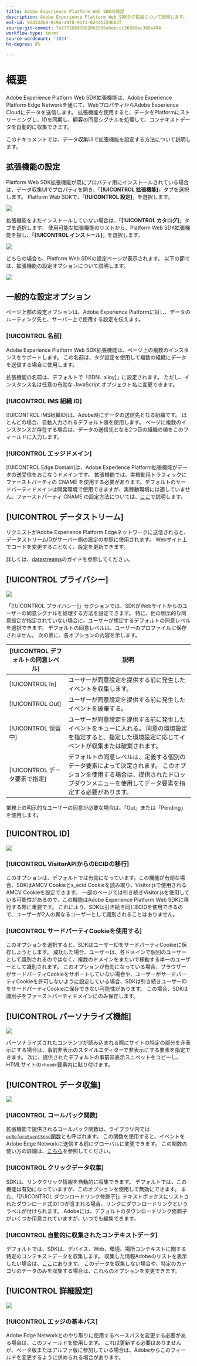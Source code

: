 ```yaml
---
title: Adobe Experience Platform Web SDKの設定
description: Adobe Experience Platform Web SDKタグ拡張について説明します。
exl-id: 96d32db8-0c9a-49f0-91f3-0244522d66df
source-git-commit: 7e27735697882065566ebdeccc36998ec368e404
workflow-type: tm+mt
source-wordcount: '1034'
ht-degree: 8%

---
```


# 概要

Adobe Experience Platform Web SDK拡張機能は、Adobe Experience Platform Edge Networkを通じて、WebプロパティからAdobe Experience Cloudにデータを送信します。 拡張機能を使用すると、データをPlatformにストリーミングし、IDを同期し、顧客の同意シグナルを処理して、コンテキストデータを自動的に収集できます。

このドキュメントでは、データ収集UIで拡張機能を設定する方法について説明します。

## 拡張機能の設定

Platform Web SDK拡張機能が既にプロパティ用にインストールされている場合は、データ収集UIでプロパティを開き、「**[!UICONTROL 拡張機能]**」タブを選択します。 Platform Web SDKで、「**[!UICONTROL 設定]**」を選択します。

![](../images/extension/overview/configure.png)

拡張機能をまだインストールしていない場合は、「**[!UICONTROL カタログ]**」タブを選択します。 使用可能な拡張機能のリストから、Platform Web SDK拡張機能を探し、「**[!UICONTROL インストール]**」を選択します。

![](../images/extension/overview/install.png)

どちらの場合も、Platform Web SDKの設定ページが表示されます。 以下の節では、拡張機能の設定オプションについて説明します。

![](../images/extension/overview/config-screen.png)

## 一般的な設定オプション

ページ上部の設定オプションは、Adobe Experience Platformに対し、データのルーティング先と、サーバー上で使用する設定を伝えます。

### [!UICONTROL 名前]

Adobe Experience Platform Web SDK拡張機能は、ページ上の複数のインスタンスをサポートします。 この名前は、タグ設定を使用して複数の組織にデータを送信する場合に使用します。

拡張機能の名前は、デフォルトで「[!DNL alloy]」に設定されます。 ただし、インスタンス名は任意の有効な JavaScript オブジェクト名に変更できます。

### **[!UICONTROL IMS 組織 ID]**

[!UICONTROL IMS組織ID]は、Adobe時にデータの送信先となる組織です。 ほとんどの場合、自動入力されるデフォルト値を使用します。 ページに複数のインスタンスが存在する場合は、データの送信先となる2つ目の組織の値をこのフィールドに入力します。

### **[!UICONTROL エッジドメイン]**

[!UICONTROL Edge Domain]は、Adobe Experience Platform拡張機能がデータの送受信をおこなうドメインです。 拡張機能では、実稼動用トラフィックにファーストパーティの CNAME を使用する必要があります。デフォルトのサードパーティドメインは開発環境で使用できますが、実稼動環境には適していません。ファーストパーティ CNAME の設定方法については、[ここ](https://experienceleague.adobe.com/docs/core-services/interface/ec-cookies/cookies-first-party.html?lang=ja)で説明します。

## [!UICONTROL データストリーム]

リクエストがAdobe Experience Platform Edgeネットワークに送信されると、データストリームIDがサーバー側の設定の参照に使用されます。 Webサイト上でコードを変更することなく、設定を更新できます。

詳しくは、[datastreams](../fundamentals/datastreams.md)のガイドを参照してください。


## [!UICONTROL プライバシー]

![](../images/extension/overview/privacy.png)

「[!UICONTROL プライバシー]」セクションでは、SDKがWebサイトからのユーザーの同意シグナルを処理する方法を設定できます。 特に、他の明示的な同意設定が指定されていない場合に、ユーザーが想定するデフォルトの同意レベルを選択できます。 デフォルトの同意レベルは、ユーザーのプロファイルに保存されません。 次の表に、各オプションの内容を示します。

| [!UICONTROL デフォルトの同意レベル] | 説明 |
| --- | --- |
| [!UICONTROL In] | ユーザーが同意設定を提供する前に発生したイベントを収集します。 |
| [!UICONTROL Out] | ユーザーが同意設定を提供する前に発生したイベントを破棄する。 |
| [!UICONTROL 保留中] | ユーザーが同意設定を提供する前に発生したイベントをキューに入れる。 同意の環境設定を指定すると、指定した環境設定に応じてイベントが収集または破棄されます。 |
| [!UICONTROL データ要素で指定] | デフォルトの同意レベルは、定義する個別のデータ要素によって決定されます。 このオプションを使用する場合は、提供されたドロップダウンメニューを使用してデータ要素を指定する必要があります。 |

業務上の明示的なユーザーの同意が必要な場合は、「Out」または「Pending」を使用します。

## [!UICONTROL ID]

![](../images/extension/overview/identity.png)

### [!UICONTROL VisitorAPIからのECIDの移行]

このオプションは、デフォルトでは有効になっています。この機能が有効な場合、SDKはAMCV Cookieとs_ecid Cookieを読み取り、Visitor.jsで使用されるAMCV Cookieを設定できます。 一部のページでは引き続きVisitor.jsを使用している可能性があるので、この機能はAdobe Experience Platform Web SDKに移行する際に重要です。 これにより、SDKは引き続き同じECIDを使用できるので、ユーザーが2人の異なるユーザーとして識別されることはありません。

### [!UICONTROL サードパーティCookieを使用する]

このオプションを選択すると、SDKはユーザーIDをサードパーティCookieに保存しようとします。 成功した場合、ユーザーは、各ドメインで個別のユーザーとして識別されるのではなく、複数のドメインをまたいで移動する単一のユーザーとして識別されます。 このオプションが有効になっている場合、ブラウザーがサードパーティCookieをサポートしていない場合や、ユーザーがサードパーティCookieを許可しないように設定している場合、SDKは引き続きユーザーIDをサードパーティCookieに保存できない可能性があります。 この場合、SDKは識別子をファーストパーティドメインにのみ保存します。

## [!UICONTROL パーソナライズ機能]

![](../images/extension/overview/personalization.png)

パーソナライズされたコンテンツが読み込まれる際にサイトの特定の部分を非表示にする場合は、事前非表示のスタイルエディターで非表示にする要素を指定できます。 次に、提供されたデフォルトの事前非表示スニペットをコピーし、HTMLサイトの`<head>`要素内に貼り付けます。

## [!UICONTROL データ収集]

![](../images/extension/overview/data-collection.png)

### [!UICONTROL コールバック関数]

拡張機能で提供されるコールバック関数は、ライブラリ内では[`onBeforeEventSend`関数](https://experienceleague.adobe.com/docs/experience-platform/edge/fundamentals/configuring-the-sdk.html?lang=en)とも呼ばれます。 この関数を使用すると、イベントをAdobe Edge Networkに送信する前にグローバルに変更できます。 この関数の使い方の詳細は、[こちら](https://experienceleague.adobe.com/docs/experience-platform/edge/fundamentals/tracking-events.html?lang=en#modifying-events-globally)を参照してください。

### [!UICONTROL クリックデータ収集]

SDKは、リンククリック情報を自動的に収集できます。 デフォルトでは、この機能は有効になっていますが、このオプションを使用して無効にできます。 また、「[!UICONTROL ダウンロードリンク修飾子]」テキストボックスにリストされたダウンロード式の1つが含まれる場合、リンクにダウンロードリンクというラベルが付けられます。 Adobeには、デフォルトのダウンロードリンク修飾子がいくつか用意されていますが、いつでも編集できます。

### [!UICONTROL 自動的に収集されたコンテキストデータ]

デフォルトでは、SDKは、デバイス、Web、環境、場所コンテキストに関する特定のコンテキストデータを収集します。 収集した情報Adobeのリストを表示したい場合は、[ここ](https://experienceleague.adobe.com/docs/experience-platform/edge/data-collection/automatic-information.html?lang=en)にあります。 このデータを収集しない場合や、特定のカテゴリのデータのみを収集する場合は、これらのオプションを変更できます。

## [!UICONTROL 詳細設定]

![](../images/extension/overview/advanced-settings.png)

### [!UICONTROL エッジの基本パス]

Adobe Edge Networkとのやり取りに使用するベースパスを変更する必要がある場合は、このフィールドを使用します。 これは更新する必要はありませんが、ベータ版またはアルファ版に参加している場合は、Adobeからこのフィールドを変更するように求められる場合があります。
